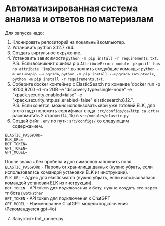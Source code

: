 # Автоматизированная система анализа и ответов по материалам

Для запуска надо:

1) Клонировать репозиторий на локальный компьютер.
2) Установить python 3.12.7 x64.
3) Создать виртульное окружение.
4) Установить зависимости `python -m pip install -r requirements.txt`.
<br>P.S. Если возникнит ошибка pip `AttributeError: module 'pkgutil' has no attribute 'ImpImposter'` выполнить следубщие команды: `python -m ensurepip --upgrade`, `python -m pip install --upgrade setuptools`, `python -m pip install -r requirements.txt`.
5) Соберите docker контейнер с ElasticSearch по команде 'docker run -p 9200:9200 -d -m 2GB -e "discovery.type=single-node" -e "xpack.security.enabled=false" -e "xpack.security.http.ssl.enabled=false" elasticsearch:8.12.1'.
<br>P.S. Если хочется, можно использовать свой уже готовый ELK, для этого надо положить сертификат сюда: `src/configs/ca/http_ca.crt` и раскомитить 2 строки (14, 15) в `src/modules/elastic.py` 
6) Создай файл `.env` по пути: `src/configs/` со следующим содержанием.

  <code>ELASTIC_PASSWORD=</code><br />
  <code>ELK_URL=</code><br />
  <code>BOT_TOKEN=</code><br />
  <code>GPT_TOKEN=</code><br />
  <code>GPT_MODEL=</code><br />

После знака `=` без пробела и доп символов заполнить поля.<br>
`ELASTIC_PASSWORD` - Пароль от хранилища данных (нужно убрать, если использовалась командой установки ELK из инструкции).<br>
`ELK_URL` - Адрес для elasticsearch (нужно убрать, если использовалась командой установки ELK из инструкции).<br>
`BOT_TOKEN` - API token для подключения к боту, нужно создать его через тг бота `@BotFather`<br>
`GPT_TOKEN` - API token для подключения к ChatGPT<br>
`GPT_MODEL` - Наименование ChatGPT модели подключения (Рекомендуется gpt-4o)<br>
  
7) Запустите bot_runner.py
